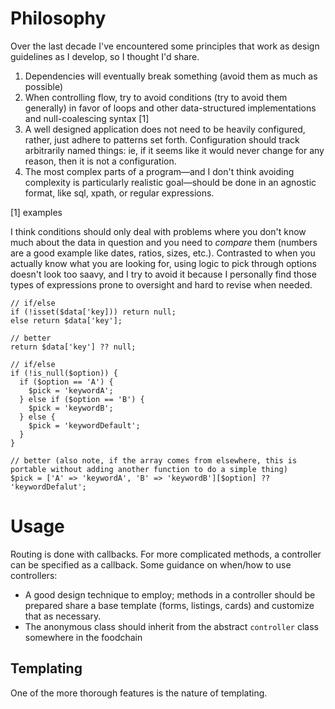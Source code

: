 # Philosophy

Over the last decade I've encountered some principles that work as design guidelines as I develop, so I thought I'd share.

1. Dependencies will eventually break something (avoid them as much as possible)
2. When controlling flow, try to avoid conditions (try to avoid them generally) in favor of loops and other data-structured implementations and null-coalescing syntax [1]
3. A well designed application does not need to be heavily configured, rather, just adhere to patterns set forth. Configuration should track arbitrarily named things: ie, if it seems like it would never change for any reason, then it is not a configuration.
4. The most complex parts of a program—and I don't think avoiding complexity is particularly realistic goal—should be done in an agnostic format, like sql, xpath, or regular expressions. 

[1] examples

I think conditions should only deal with problems where you don't know much about the data in question and you need to *compare* them (numbers are a good example like dates, ratios, sizes, etc.). Contrasted to when you actually know what you are looking for, using logic to pick through options doesn't look too saavy, and I try to avoid it because I personally find those types of expressions prone to oversight and hard to revise when needed.

```
// if/else
if (!isset($data['key])) return null;
else return $data['key'];

// better
return $data['key'] ?? null;

// if/else
if (!is_null($option)) {
  if ($option == 'A') {
    $pick = 'keywordA';
  } else if ($option == 'B') {
    $pick = 'keywordB';
  } else {
    $pick = 'keywordDefault';
  }
}

// better (also note, if the array comes from elsewhere, this is portable without adding another function to do a simple thing)
$pick = ['A' => 'keywordA', 'B' => 'keywordB'][$option] ?? 'keywordDefalut';
```

# Usage

Routing is done with callbacks. For more complicated methods, a controller can be specified as a callback. Some guidance on when/how to use controllers:

- A good design technique to employ; methods in a controller should be prepared share a base template (forms, listings, cards) and customize that as necessary.
- The anonymous class should inherit from the abstract `controller` class somewhere in the foodchain



## Templating

One of the more thorough features is the nature of templating. 